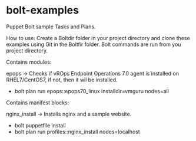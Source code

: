 # bolt-examples
Puppet Bolt sample Tasks and Plans.


How to use:
Create a Boltdir folder in your project directory and clone these examples using Git in the Boltfir folder. Bolt commands are run from you project directory.


Contains modules:

epops -> Checks if vROps Endpoint Operations 7.0 agent is installed on RHEL7/CentOS7, if not, then it wil be installed.
 * bolt plan run epops::epops70_linux installdir=vmguru nodes=all

 
Contains manifest blocks:

nginx_install -> Installs nginx and a sample website.
 * bolt puppetfile install
 * bolt plan run profiles::nginx_install nodes=localhost
 
